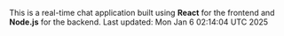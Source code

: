 This is a real-time chat application built using **React** for the frontend and **Node.js** for the backend.
Last updated: Mon Jan  6 02:14:04 UTC 2025

